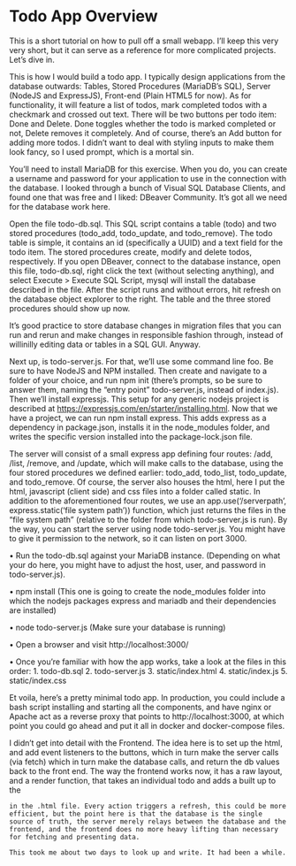 # Todo App Overview

This is a short tutorial on how to pull off a small webapp. I’ll keep this very very short, but it can serve as a reference for more complicated projects. Let’s dive in.

This is how I would build a todo app. I typically design applications from the database outwards: Tables, Stored Procedures (MariaDB’s SQL), Server (NodeJS and ExpressJS), Front-end (Plain HTML5 for now). As for functionality, it will feature a list of todos, mark completed todos with a checkmark and crossed out text. There will be two buttons per todo item: Done and Delete. Done toggles whether the todo is marked completed or not, Delete removes it completely. And of course, there’s an Add button for adding more todos. I didn’t want to deal with styling inputs to make them look fancy, so I used prompt, which is a mortal sin.

You’ll need to install MariaDB for this exercise. When you do, you can create a username and password for your application to use in the connection with the database. I looked through a bunch of Visual SQL Database Clients, and found one that was free and I liked: DBeaver Community. It’s got all we need for the database work here.

Open the file todo-db.sql. This SQL script contains a table (todo) and two stored procedures (todo_add, todo_update, and todo_remove). The todo table is simple, it contains an id (specifically a UUID) and a text field for the todo item. The stored procedures create, modify and delete todos, respectively. If you open DBeaver, connect to the database instance, open this file, todo-db.sql, right click the text (without selecting anything), and select Execute > Execute SQL Script, mysql will install the database described in the file. After the script runs and without errors, hit refresh on the database object explorer to the right. The table and the three stored procedures should show up now.

It’s good practice to store database changes in migration files that you can run and rerun and make changes in responsible fashion through, instead of willinilly editing data or tables in a SQL GUI. Anyway.

Next up, is todo-server.js. For that, we’ll use some command line foo. Be sure to have NodeJS and NPM installed. Then create and navigate to a folder of your choice, and run npm init (there’s prompts, so be sure to answer them, naming the “entry point” todo-server.js, instead of index.js). Then we’ll install expressjs. This setup for any generic nodejs project is described at https://expressjs.com/en/starter/installing.html. Now that we have a project, we can run npm install express. This adds express as a dependency in package.json, installs it in the node_modules folder, and writes the specific version installed into the package-lock.json file.

The server will consist of a small express app defining four routes: /add, /list, /remove, and /update, which will make calls to the database, using the four stored procedures we defined earlier: todo_add, todo_list, todo_update, and todo_remove. Of course, the server also houses the html, here I put the html, javascript (client side) and css files into a folder called static. In addition to the aforementioned four routes, we use an app.use(‘/serverpath’, express.static(‘file system path’)) function, which just returns the files in the “file system path” (relative to the folder from which todo-server.js is run). By the way, you can start the server using node todo-server.js. You might have to give it permission to the network, so it can listen on port 3000.

• Run the todo-db.sql against your MariaDB instance. (Depending on what your do here, you might have to adjust the host, user, and password in todo-server.js).

• npm install 
  (This one is going to create the node_modules folder into which the nodejs packages express and mariadb and their dependencies are installed)

• node todo-server.js
  (Make sure your database is running)

• Open a browser and visit http://localhost:3000/

• Once you’re familiar with how the app works, take a look at the files in this order:
    1. todo-db.sql
    2. todo-server.js
    3. static/index.html
    4. static/index.js
    5. static/index.css

Et voila, here’s a pretty minimal todo app. In production, you could include a bash script installing and starting all the components, and have nginx or Apache act as a reverse proxy that points to http://localhost:3000, at which point you could go ahead and put it all in docker and docker-compose files.

I didn’t get into detail with the Frontend. The idea here is to set up the html, and add event listeners to the buttons, which in turn make the server calls (via fetch) which in turn make the database calls, and return the db values back to the front end. The way the frontend works now, it has a raw layout, and a render function, that takes an individual todo and adds a built up
to the

    in the .html file. Every action triggers a refresh, this could be more efficient, but the point here is that the database is the single source of truth, the server merely relays between the database and the frontend, and the frontend does no more heavy lifting than necessary for fetching and presenting data.

    This took me about two days to look up and write. It had been a while.
